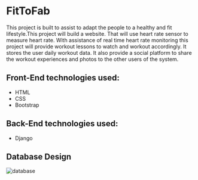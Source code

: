 # FitToFab
This project is built to assist to adapt the people to a healthy and fit lifestyle.This project will build a website. That will use heart rate sensor to measure heart rate. With assistance of real time heart rate monitoring this project will provide workout lessons to watch and workout accordingly. It stores the user daily workout data. It also provide a social platform to share the workout experiences and photos to the other users of the system.

## Front-End technologies used:
- HTML
- CSS
- Bootstrap

## Back-End technologies used:
- Django

## Database Design
![database](https://drive.google.com/file/d/167DY1MK16NXUuc1r5C8gFADf3E5cM8YZ/view?usp=sharing)

